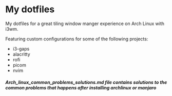 # My dotfiles

My dotfiles for a great tiling window manger experience on Arch Linux with i3wm.

Featuring custom configurations for some of the following projects:  
* i3-gaps
* alacritty
* rofi
* picom
* nvim


##### Arch_linux_common_problems_solutions.md file contains solutions to the common problems that happens after installing archlinux or manjaro

